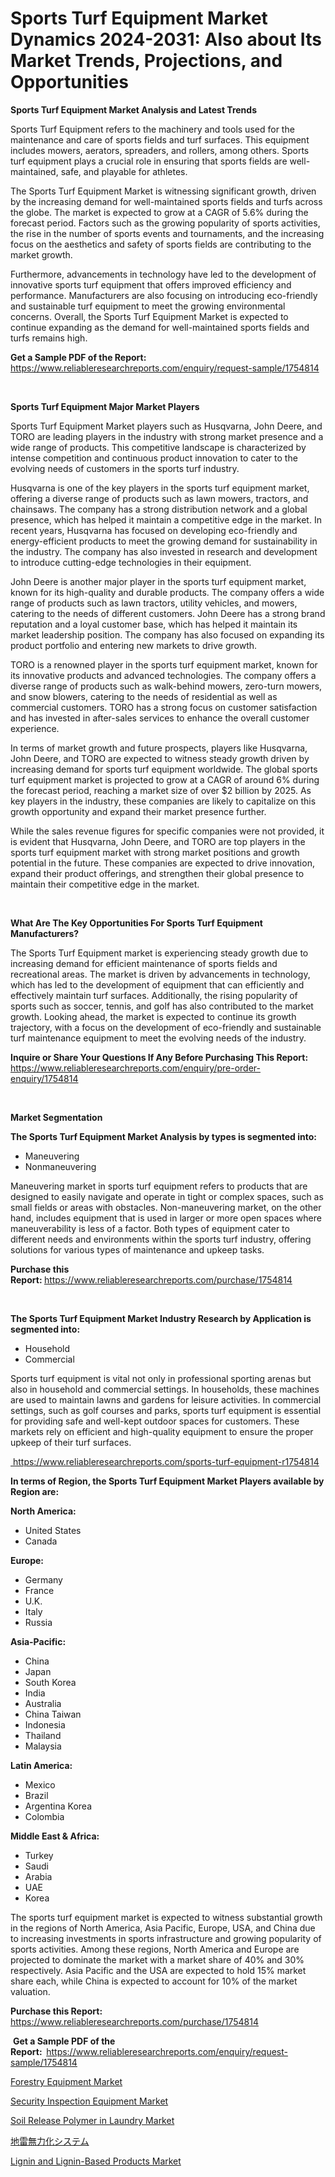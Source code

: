 <p><h1>Sports Turf Equipment Market Dynamics 2024-2031: Also about Its Market Trends, Projections, and Opportunities</h1></p><p><strong>Sports Turf Equipment Market Analysis and Latest Trends</strong></p>
<p><p>Sports Turf Equipment refers to the machinery and tools used for the maintenance and care of sports fields and turf surfaces. This equipment includes mowers, aerators, spreaders, and rollers, among others. Sports turf equipment plays a crucial role in ensuring that sports fields are well-maintained, safe, and playable for athletes.</p><p>The Sports Turf Equipment Market is witnessing significant growth, driven by the increasing demand for well-maintained sports fields and turfs across the globe. The market is expected to grow at a CAGR of 5.6% during the forecast period. Factors such as the growing popularity of sports activities, the rise in the number of sports events and tournaments, and the increasing focus on the aesthetics and safety of sports fields are contributing to the market growth.</p><p>Furthermore, advancements in technology have led to the development of innovative sports turf equipment that offers improved efficiency and performance. Manufacturers are also focusing on introducing eco-friendly and sustainable turf equipment to meet the growing environmental concerns. Overall, the Sports Turf Equipment Market is expected to continue expanding as the demand for well-maintained sports fields and turfs remains high.</p></p>
<p><strong>Get a Sample PDF of the Report:&nbsp;</strong> <a href="https://www.reliableresearchreports.com/enquiry/request-sample/1754814">https://www.reliableresearchreports.com/enquiry/request-sample/1754814</a></p>
<p>&nbsp;</p>
<p><strong>Sports Turf Equipment Major Market Players</strong></p>
<p><p>Sports Turf Equipment Market players such as Husqvarna, John Deere, and TORO are leading players in the industry with strong market presence and a wide range of products. This competitive landscape is characterized by intense competition and continuous product innovation to cater to the evolving needs of customers in the sports turf industry.</p><p>Husqvarna is one of the key players in the sports turf equipment market, offering a diverse range of products such as lawn mowers, tractors, and chainsaws. The company has a strong distribution network and a global presence, which has helped it maintain a competitive edge in the market. In recent years, Husqvarna has focused on developing eco-friendly and energy-efficient products to meet the growing demand for sustainability in the industry. The company has also invested in research and development to introduce cutting-edge technologies in their equipment.</p><p>John Deere is another major player in the sports turf equipment market, known for its high-quality and durable products. The company offers a wide range of products such as lawn tractors, utility vehicles, and mowers, catering to the needs of different customers. John Deere has a strong brand reputation and a loyal customer base, which has helped it maintain its market leadership position. The company has also focused on expanding its product portfolio and entering new markets to drive growth.</p><p>TORO is a renowned player in the sports turf equipment market, known for its innovative products and advanced technologies. The company offers a diverse range of products such as walk-behind mowers, zero-turn mowers, and snow blowers, catering to the needs of residential as well as commercial customers. TORO has a strong focus on customer satisfaction and has invested in after-sales services to enhance the overall customer experience.</p><p>In terms of market growth and future prospects, players like Husqvarna, John Deere, and TORO are expected to witness steady growth driven by increasing demand for sports turf equipment worldwide. The global sports turf equipment market is projected to grow at a CAGR of around 6% during the forecast period, reaching a market size of over $2 billion by 2025. As key players in the industry, these companies are likely to capitalize on this growth opportunity and expand their market presence further.</p><p>While the sales revenue figures for specific companies were not provided, it is evident that Husqvarna, John Deere, and TORO are top players in the sports turf equipment market with strong market positions and growth potential in the future. These companies are expected to drive innovation, expand their product offerings, and strengthen their global presence to maintain their competitive edge in the market.</p></p>
<p>&nbsp;</p>
<p><strong>What Are The Key Opportunities For Sports Turf Equipment Manufacturers?</strong></p>
<p><p>The Sports Turf Equipment market is experiencing steady growth due to increasing demand for efficient maintenance of sports fields and recreational areas. The market is driven by advancements in technology, which has led to the development of equipment that can efficiently and effectively maintain turf surfaces. Additionally, the rising popularity of sports such as soccer, tennis, and golf has also contributed to the market growth. Looking ahead, the market is expected to continue its growth trajectory, with a focus on the development of eco-friendly and sustainable turf maintenance equipment to meet the evolving needs of the industry.</p></p>
<p><strong>Inquire or Share Your Questions If Any Before Purchasing This Report:</strong> <a href="https://www.reliableresearchreports.com/enquiry/pre-order-enquiry/1754814">https://www.reliableresearchreports.com/enquiry/pre-order-enquiry/1754814</a></p>
<p>&nbsp;</p>
<p><strong>Market Segmentation</strong></p>
<p><strong>The Sports Turf Equipment Market Analysis by types is segmented into:</strong></p>
<p><ul><li>Maneuvering</li><li>Nonmaneuvering</li></ul></p>
<p><p>Maneuvering market in sports turf equipment refers to products that are designed to easily navigate and operate in tight or complex spaces, such as small fields or areas with obstacles. Non-maneuvering market, on the other hand, includes equipment that is used in larger or more open spaces where maneuverability is less of a factor. Both types of equipment cater to different needs and environments within the sports turf industry, offering solutions for various types of maintenance and upkeep tasks.</p></p>
<p><strong>Purchase this Report:&nbsp;</strong><a href="https://www.reliableresearchreports.com/purchase/1754814">https://www.reliableresearchreports.com/purchase/1754814</a></p>
<p>&nbsp;</p>
<p><strong>The Sports Turf Equipment Market Industry Research by Application is segmented into:</strong></p>
<p><ul><li>Household</li><li>Commercial</li></ul></p>
<p><p>Sports turf equipment is vital not only in professional sporting arenas but also in household and commercial settings. In households, these machines are used to maintain lawns and gardens for leisure activities. In commercial settings, such as golf courses and parks, sports turf equipment is essential for providing safe and well-kept outdoor spaces for customers. These markets rely on efficient and high-quality equipment to ensure the proper upkeep of their turf surfaces.</p></p>
<p><a href="https://www.reliableresearchreports.com/sports-turf-equipment-r1754814">&nbsp;https://www.reliableresearchreports.com/sports-turf-equipment-r1754814</a></p>
<p><strong>In terms of Region, the Sports Turf Equipment Market Players available by Region are:</strong></p>
<p>
    <p> <strong> North America: </strong>
        <ul>
            <li>United States</li>
            <li>Canada</li>
        </ul>
        </p> 
    <p> <strong> Europe: </strong>
        <ul>
            <li>Germany</li>
            <li>France</li>
            <li>U.K.</li>
            <li>Italy</li>
            <li>Russia</li>
        </ul>
        </p> 
    <p> <strong> Asia-Pacific: </strong>
        <ul>
            <li>China</li>
            <li>Japan</li>
            <li>South Korea</li>
            <li>India</li>
            <li>Australia</li>
            <li>China Taiwan</li>
            <li>Indonesia</li>
            <li>Thailand</li>
            <li>Malaysia</li>
        </ul>
        </p> 
    <p> <strong> Latin America: </strong>
        <ul>
            <li>Mexico</li>
            <li>Brazil</li>
            <li>Argentina Korea</li>
            <li>Colombia</li>
        </ul>
        </p> 
    <p> <strong> Middle East & Africa: </strong>
        <ul>
            <li>Turkey</li>
            <li>Saudi</li>
            <li>Arabia</li>
            <li>UAE</li>
            <li>Korea</li>
        </ul>
    </p>
    </p>
<p><p>The sports turf equipment market is expected to witness substantial growth in the regions of North America, Asia Pacific, Europe, USA, and China due to increasing investments in sports infrastructure and growing popularity of sports activities. Among these regions, North America and Europe are projected to dominate the market with a market share of 40% and 30% respectively. Asia Pacific and the USA are expected to hold 15% market share each, while China is expected to account for 10% of the market valuation.</p></p>
<p><strong>Purchase this Report: </strong><a href="https://www.reliableresearchreports.com/purchase/1754814">https://www.reliableresearchreports.com/purchase/1754814</a></p>
<p>&nbsp;<strong>Get a Sample PDF of the Report:&nbsp;&nbsp;</strong><a href="https://www.reliableresearchreports.com/enquiry/request-sample/1754814">https://www.reliableresearchreports.com/enquiry/request-sample/1754814</a></p>
<p><strong></strong></p>
<p><p><a href="https://github.com/changoleonlaverguenzanoexiste/Market-Research-Report-List-2/blob/main/forestry-equipment-market.md">Forestry Equipment Market</a></p><p><a href="https://github.com/dimitrishawkinswaynenp91rgz/Market-Research-Report-List-2/blob/main/security-inspection-equipment-market.md">Security Inspection Equipment Market</a></p><p><a href="https://www.linkedin.com/pulse/analyzing-soil-release-polymer-laundry-market-global-ulete?trackingId=8WzJGuDBbZOSTtkytEzBww%3D%3D">Soil Release Polymer in Laundry Market</a></p><p><a href="https://github.com/one-cool-chick/Market-Research-Report-List-1/blob/main/650844232320.md">地雷無力化システム</a></p><p><a href="https://www.linkedin.com/pulse/lignin-lignin-based-products-market-exploring-share-trends-cqnte?trackingId=P0oc2nU4bJ4Z1pAX%2Bfow4A%3D%3D">Lignin and Lignin-Based Products Market</a></p></p>